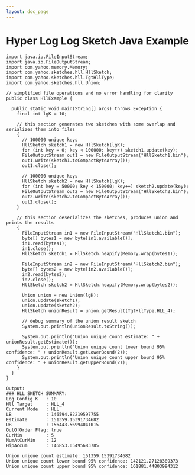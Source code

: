```yaml
---
layout: doc_page
---
```


# Hyper Log Log Sketch Java Example

    import java.io.FileInputStream;
    import java.io.FileOutputStream;
    import com.yahoo.memory.Memory;
    import com.yahoo.sketches.hll.HllSketch;
    import com.yahoo.sketches.hll.TgtHllType;
    import com.yahoo.sketches.hll.Union;

    // simplified file operations and no error handling for clarity
    public class HllExample {

      public static void main(String[] args) throws Exception {
        final int lgK = 10;

        // this section generates two sketches with some overlap and serializes them into files
        {
          // 100000 unique keys
          HllSketch sketch1 = new HllSketch(lgK);
          for (int key = 0; key < 100000; key++) sketch1.update(key);
          FileOutputStream out1 = new FileOutputStream("HllSketch1.bin");
          out1.write(sketch1.toCompactByteArray());
          out1.close();

          // 100000 unique keys
          HllSketch sketch2 = new HllSketch(lgK);
          for (int key = 50000; key < 150000; key++) sketch2.update(key);
          FileOutputStream out2 = new FileOutputStream("HllSketch2.bin");
          out2.write(sketch2.toCompactByteArray());
          out2.close();
        }

        // this section deserializes the sketches, produces union and prints the results
        {
          FileInputStream in1 = new FileInputStream("HllSketch1.bin");
          byte[] bytes1 = new byte[in1.available()];
          in1.read(bytes1);
          in1.close();
          HllSketch sketch1 = HllSketch.heapify(Memory.wrap(bytes1));

          FileInputStream in2 = new FileInputStream("HllSketch2.bin");
          byte[] bytes2 = new byte[in2.available()];
          in2.read(bytes2);
          in2.close();
          HllSketch sketch2 = HllSketch.heapify(Memory.wrap(bytes2));

          Union union = new Union(lgK);
          union.update(sketch1);
          union.update(sketch2);
          HllSketch unionResult = union.getResult(TgtHllType.HLL_4);

          // debug summary of the union result sketch
          System.out.println(unionResult.toString());

          System.out.println("Union unique count estimate: " + unionResult.getEstimate());
          System.out.println("Union unique count lower bound 95% confidence: " + unionResult.getLowerBound(2));
          System.out.println("Union unique count upper bound 95% confidence: " + unionResult.getUpperBound(2));
        }
      }
    }

    Output:
    ### HLL SKETCH SUMMARY: 
    Log Config K   : 10
    Hll Target     : HLL_4
    Current Mode   : HLL
    LB             : 146594.82219597755
    Estimate       : 151359.15391734682
    UB             : 156443.56994041015
    OutOfOrder Flag: true
    CurMin         : 5
    NumAtCurMin    : 12
    HipAccum       : 146853.05495683785
    
    Union unique count estimate: 151359.15391734682
    Union unique count lower bound 95% confidence: 142121.27128389373
    Union unique count upper bound 95% confidence: 161881.44803994312

